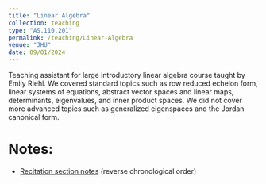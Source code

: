 ```yaml
---
title: "Linear Algebra"
collection: teaching
type: "AS.110.201"
permalink: /teaching/Linear-Algebra
venue: "JHU"
date: 09/01/2024
---
```


Teaching assistant for large introductory linear algebra course taught by Emily Riehl. We covered standard topics such as row reduced echelon form, linear systems of equations, abstract vector spaces and linear maps, determinants, eigenvalues, and inner product spaces. We did not cover more advanced topics such as generalized eigenspaces and the Jordan canonical form. 

Notes:
======
* [Recitation section notes](LA-Recitation-Notes.pdf) (reverse chronological order)
